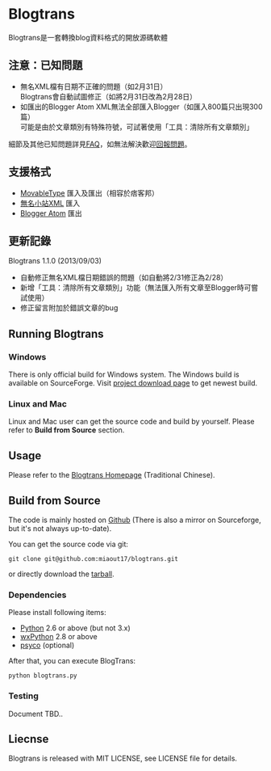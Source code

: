 # Blogtrans

Blogtrans是一套轉換blog資料格式的開放源碼軟體

## 注意：已知問題

* 無名XML檔有日期不正確的問題（如2月31日）<br>
  Blogtrans會自動試圖修正（如將2月31日改為2月28日）
* 如匯出的Blogger Atom XML無法全部匯入Blogger（如匯入800篇只出現300篇）<br>
  可能是由於文章類別有特殊符號，可試著使用「工具：清除所有文章類別」

細節及其他已知問題詳見[FAQ](http://miaout17.github.io/blogtrans/faq.html)，如無法解決歡迎[回報問題](http://miaout17.github.io/blogtrans/report.html)。

## 支援格式

* [MovableType](http://www.movabletype.org/documentation/appendices/import-export-format.html) 匯入及匯出（相容於痞客邦）
* [無名小站XML](http://www.wretch.cc/blog/) 匯入
* [Blogger Atom](http://www.blogger.com) 匯出

## 更新記錄

Blogtrans 1.1.0 (2013/09/03)

* 自動修正無名XML檔日期錯誤的問題（如自動將2/31修正為2/28）
* 新增「工具：清除所有文章類別」功能（無法匯入所有文章至Blogger時可嘗試使用）
* 修正留言附加於錯誤文章的bug

## Running Blogtrans

### Windows

There is only official build for Windows system.
The Windows build is available on SourceForge.
Visit [project download page](https://sourceforge.net/project/showfiles.php?group_id=211548) to get newest build.

### Linux and Mac

Linux and Mac user can get the source code and build by yourself.
Please refer to **Build from Source** section.

## Usage

Please refer to the [Blogtrans Homepage](http://miaout17.github.com/blogtrans/) (Traditional Chinese).

## Build from Source

The code is mainly hosted on [Github](https://github.com/miaout17/blogtrans)
(There is also a mirror on Sourceforge, but it's not always up-to-date).

You can get the source code via git:

    git clone git@github.com:miaout17/blogtrans.git

or directly download the [tarball](https://github.com/miaout17/blogtrans/tarball/master).

### Dependencies

Please install following items:

* [Python](http://www.python.org/) 2.6 or above (but not 3.x)
* [wxPython](http://www.wxpython.org/) 2.8 or above
* [psyco](http://psyco.sourceforge.net/) (optional)

After that, you can execute BlogTrans:

    python blogtrans.py

### Testing

Document TBD..

## Liecnse

Blogtrans is released with MIT LICENSE, see LICENSE file for details.

